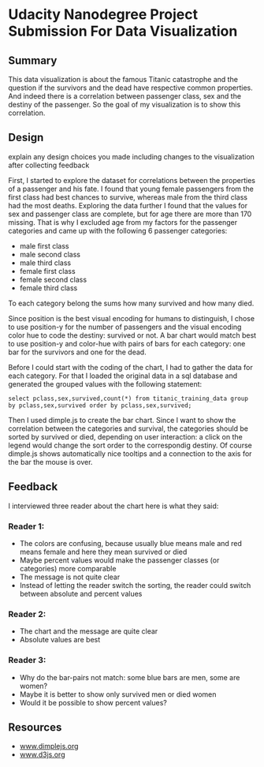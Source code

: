 # Udacity Nanodegree Project Submission For Data Visualization
## Summary 

This data visualization is about the famous Titanic catastrophe and the 
question if the survivors and the dead have respective common properties.
And indeed there is a correlation between passenger class, sex and the 
destiny of the passenger. So the goal of my visualization is to show
this correlation. 

## Design
explain any design choices you made including changes 
to the visualization after collecting feedback

First, I started to explore the dataset for correlations between the properties 
of a passenger and his fate. I found that young female passengers from the first
class had best chances to survive, whereas male from the third class had the most
deaths. Exploring the data further I found that the values for sex and passenger 
class are complete, but for age there are more than 170 missing. That is why I
excluded age from my factors for the passenger categories and came up with
the following 6 passenger categories:
 - male first class
 - male second class
 - male third class
 - female first class
 - female second class
 - female third class

To each category belong the sums how many survived and how many died. 

Since position is the best visual encoding for humans to distinguish,
I chose to use position-y for the number of passengers and the visual 
encoding color hue to code the destiny: survived or not. A bar chart would match best 
to use position-y and color-hue with pairs of bars for each category:
one bar for the survivors and one for the dead. 

Before I could start with the coding of the chart, I had to gather the
data for each category. For that I loaded the original data in a sql database
and generated the grouped values with the following statement:

	select pclass,sex,survived,count(*) from titanic_training_data group by pclass,sex,survived order by pclass,sex,survived;

Then I used dimple.js to create the bar chart. Since I want to show the correlation between
 the categories and survival, the categories should be sorted by survived or died, depending
 on user interaction: a click on the legend would change the sort order to the correspondig destiny.
 Of course dimple.js shows automatically nice tooltips and a connection to the axis for the bar
 the mouse is over. 

## Feedback
I interviewed three reader about the chart here is what they said:

### Reader 1:
 - The colors are confusing, because usually blue means male and red means female and here they mean survived or died
 - Maybe percent values would make the passenger classes (or categories) more comparable
 - The message is not quite clear
 - Instead of letting the reader switch the sorting, the reader could switch between absolute and percent values
 
### Reader 2:
 - The chart and the message are quite clear
 - Absolute values are best

### Reader 3:
 - Why do the bar-pairs not match: some blue bars are men, some are women?
 - Maybe it is better to show only survived men or died women
 - Would it be possible to show percent values?
 


     


## Resources 
 - www.dimplejs.org
 - www.d3js.org

